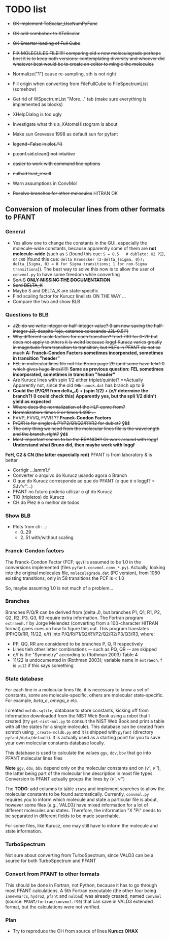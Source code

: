 # TODO list

  - ~~OK implement ToScalar_UseNumPyFunc~~
  - ~~OK add combobox to XToScalar~~
  - ~~OK Smarter loading of Full Cube~~
  
  
  
  - ~~FIX MOLECULES FILE!!!!!
    comparing old x new moleculagrade
    perhaps best it is to keep both versions: contemplating diversity and whoever did whatever
    best would be to create an editor to mingle the molecules~~
  
  
  - Normalize("1") cause re-sampling, sth is not right
  - Fill origin when converting from FileFullCube to FileSpectrumList (somehow)
  - Get rid of WSpectrumList "More..." tab (make sure everything is implemented as blocks)
  - XHelpDialog is too ugly
  - Investigate what this a_XAtomsHistogram is about
  - Make sun Grevesse 1998 as default sun for pyfant
  - ~~legend=False in plot_*()~~
  - ~~p.conf.sid.clean() not intuitive~~
  - ~~easier to work with command line options~~
  - ~~nulbad load_result~~
  - Warn assumptions in ConvMol
  - ~~Resolve branches for other molecules~~ HITRAN OK


## Conversion of molecular lines from other formats to PFANT

### General

  - Yes allow one to change the constants in the GUI, especially the molecule-wide constants, 
    because apparently some of them are **not molecule-wide** 
    (such as `S` (found this cue: `S = 0.5   # dubleto: X2 PI`), or
    `CRO` (found this cue: 
    `delta Kronecker (2-delta_{Sigma, 0}); 
     delta_{Sigma, 0} = 0 for Sigma transitions; 1 for non-Sigma transitions`)). The best
     way to solve this now is to allow the user of `convmol.py` to have some freedom while
     converting
  - ~~Sort S~~ ~~**ONLY MISSING THE DOCUMENTATION**~~
  - ~~Sord DELTA_K~~
  - Maybe S and DELTA_K are state-specific
  - Find scaling factor for Kurucz linelists ON THE WAY ...
  - Compare the two and show BLB

### Questions to BLB

  - ~~J2l: do we write integer or half-integer value? (I am now saving the half-integer J2l, despite "ojo, estamos colocando J2L-0.5!")~~
  - ~~Why different scale factors for each transition? tried 730 for 0-29 but does not apply to others
    it is weird because loggf Kurucz varies greatly in magnitude from transition to transition, but HLFs in PFANT do not so much~~
    **A: Franck-Condon Factors sometimes incorporated, sometimes in transition "header"**
  - ~~FEL in molecular lines file not like Bruno page 29 (and some have fel=1.0 which gives huge lines)!!!!!~~
    **Same as previous question: FEL sometimes incorporated, sometimes in transition "header"**
  - Are Kurucz lines with spin 1/2 either triplet/quintet?
    **Actually Apparently not, since the old `OHbrunook.dat` has branch up to 9
  - **Could the (P/Q/R from delta_J) + (spin 1/2) + (e/f determine the branch?) (I could check this)**
    **Apparently yes, but ths spli 1/2 didn't yield as expected**
  - ~~Where does the normalization of the HLF come from?~~
  - ~~Normalization: times 2 or times 1.499 ...~~   
  - ~~FVVP, FVVQ, FVVR ??~~
    **Franck-Condon Factors**
  - ~~P/Q/R is for singlet & P1/P2/Q1/Q2/R1/R2 for dublet?~~
    **ŷêŝ**
  - ~~The only thing we need from the molecular lines file is the wavelength and the branch, right?~~
    **ýéś**
  - ~~Most important seems to be the BRANCH!! Or work around with loggf~~
    **Understand what Bruno did, then maybe work with loggf**
  
**FeH, C2 & CN (the latter especially red)** PFANT is from laboratory & is better


  - Corrigir ...lamm1.f
  - Converter o arquivo do Kurucz usando agora o Branch
  - O que do Kurucz corresponde ao que do PFANT (o que é o loggf? = SJ*v'v''*...)
  - PFANT no futuro poderia utilizar o gf do Kurucz
  - TiO (tripletos) do Kurucz
  - CH do Plez é o melhor de todos
  
### Show BLB

  - Plots from cli-...:
    - 0..29
    - 2..51 with/without scaling
     
  
  
### Franck-Condon factors

The Franck-Condon Factor (FCF; `qqv`) is assumed to be 1.0 in the conversions
implemented (files `pyfant.convmol.conv_*.py`). Actually, looking into
the original molecules file, `moleculagrade.dat` (PC version), from 1060
existing transitions, only in 58 transitions the FCF is < 1.0
 
 So, maybe assuming 1.0 is not much of a problem...
  
 ### Branches
 
 Branches P/Q/R can be derived from (delta J), but branches P1, Q1, R1,
  P2, Q2, R2, P3, Q3, R3 require extra information. The Fortran program
  `extraeoh.f` by Jorge Melendez (converting from a 100-character HITRAN format)
  gives cues on how to figure this out. This program translates 
  (PP/QQ/RR, 11/22, e/f) into P/Q/R/P1/Q2/R1/P2/Q2/R2/P3/Q3/R3, where:
  
- PP, QQ, RR are considered to be branches P, Q, R respectively
- Lines tieh other letter combinations -- such as PQ, QR -- are skipped
- e/f is the "Symmetry" according to (Rothman 2003) Table 4
- 11/22 is undocumented in (Rothman 2003); variable name in `extraeoh.f` is `pi12` if this says something


### State database

For each line in a molecular lines file, it is necessary to know a set of constants, 
some are molecule-specific, others are molecular state-specific. For example, _beta_e_, _omega_e_ etc.

I created `moldb.sqlite`, database to store constants, kicking off from information downloaded from
the NIST Web Book using a robot that I created (try `get-nist-mol.py` to consult the NIST Web Book
and print a table with all the states for a single molecule). This database can be
created from scratch using `_create-moldb.py` and it is shipped with `pyfant`
(directory `pyfant/data/default`). It is actually used as a starting point for you to save your
own molecular constants database locally.

This database is used to calculate the values `ggv`, `ddv`, `bbv` that go
into PFANT molecular lines files

**Note** `ggv`, `ddv`, `bbv` depend only on the molecular constants
 and on (_v'_, _v''_), the latter being part of the molecular line description 
 in most file types. Conversion to PFANT actually groups the lines by (_v'_, _v''_) 

The **TODO**: add columns to table `state` and implement searches to allow the molecular constants
to be found automatically. Currently, `convmol.py` requires you to inform which molecule and state a particular file
is about, however some files (_e.g._, VALD3) have mixed information for a lot of different molecules and states.
Therefore, the information "X ²Pi" needs to be separated in different fields to be made searchable.

For some files, like Kurucz, one may still have to inform the molecule and state information.
  

### TurboSpectrum

Not sure about converting from TurboSpectrum, since VALD3 can be a source for both TurboSpectrum and PFANT

### Convert from PFANT to other formats

This should be done in Fortran, not Python, because it has to go through most PFANT calculations.
A 5th Fortran executable (the other four being `innewmarcs`, `hydro2`, `pfant` and `nulbad`) 
was already created, named `convmol` (source: `PFANT/fortran/convmol.f90`) that can save in VALD3 extended format,
but the calculations were not verified.


 ### Plan
 
 - Try to reproduce the OH from source of lines **Kurucz OHAX**
  
    
    
    
    
    
    
    
    
    
    
    
    
    
    
    

